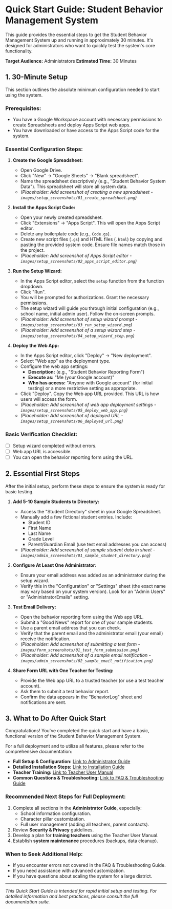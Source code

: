 # Quick Start Guide: Student Behavior Management System

This guide provides the essential steps to get the Student Behavior Management System up and running in approximately 30 minutes. It's designed for administrators who want to quickly test the system's core functionality.

**Target Audience:** Administrators
**Estimated Time:** 30 Minutes

## 1. 30-Minute Setup

This section outlines the absolute minimum configuration needed to start using the system.

### Prerequisites:
*   You have a Google Workspace account with necessary permissions to create Spreadsheets and deploy Apps Script web apps.
*   You have downloaded or have access to the Apps Script code for the system.

### Essential Configuration Steps:

1.  **Create the Google Spreadsheet:**
    *   Open Google Drive.
    *   Click "New" -> "Google Sheets" -> "Blank spreadsheet".
    *   Name the spreadsheet descriptively (e.g., "Student Behavior System Data"). This spreadsheet will store all system data.
    *   *(Placeholder: Add screenshot of creating a new spreadsheet - `images/setup_screenshots/01_create_spreadsheet.png`)*

2.  **Install the Apps Script Code:**
    *   Open your newly created spreadsheet.
    *   Click "Extensions" -> "Apps Script". This will open the Apps Script editor.
    *   Delete any boilerplate code (e.g., `Code.gs`).
    *   Create new script files (`.gs`) and HTML files (`.html`) by copying and pasting the provided system code. Ensure file names match those in the project.
    *   *(Placeholder: Add screenshot of Apps Script editor - `images/setup_screenshots/02_apps_script_editor.png`)*

3.  **Run the Setup Wizard:**
    *   In the Apps Script editor, select the `setup` function from the function dropdown.
    *   Click "Run".
    *   You will be prompted for authorizations. Grant the necessary permissions.
    *   The setup wizard will guide you through initial configuration (e.g., school name, initial admin user). Follow the on-screen prompts.
    *   *(Placeholder: Add screenshot of setup wizard prompt - `images/setup_screenshots/03_run_setup_wizard.png`)*
    *   *(Placeholder: Add screenshot of a setup wizard step - `images/setup_screenshots/04_setup_wizard_step.png`)*

4.  **Deploy the Web App:**
    *   In the Apps Script editor, click "Deploy" -> "New deployment".
    *   Select "Web app" as the deployment type.
    *   Configure the web app settings:
        *   **Description:** (e.g., "Student Behavior Reporting Form")
        *   **Execute as:** "Me (your Google account)"
        *   **Who has access:** "Anyone with Google account" (for initial testing) or a more restrictive setting as appropriate.
    *   Click "Deploy". Copy the Web app URL provided. This URL is how users will access the form.
    *   *(Placeholder: Add screenshot of web app deployment settings - `images/setup_screenshots/05_deploy_web_app.png`)*
    *   *(Placeholder: Add screenshot of deployed URL - `images/setup_screenshots/06_deployed_url.png`)*

### Basic Verification Checklist:
*   [ ] Setup wizard completed without errors.
*   [ ] Web app URL is accessible.
*   [ ] You can open the behavior reporting form using the URL.

## 2. Essential First Steps

After the initial setup, perform these steps to ensure the system is ready for basic testing.

1.  **Add 5-10 Sample Students to Directory:**
    *   Access the "Student Directory" sheet in your Google Spreadsheet.
    *   Manually add a few fictional student entries. Include:
        *   Student ID
        *   First Name
        *   Last Name
        *   Grade Level
        *   Parent/Guardian Email (use test email addresses you can access)
    *   *(Placeholder: Add screenshot of sample student data in sheet - `images/admin_screenshots/01_sample_student_directory.png`)*

2.  **Configure At Least One Administrator:**
    *   Ensure your email address was added as an administrator during the setup wizard.
    *   Verify this in the "Configuration" or "Settings" sheet (the exact name may vary based on your system version). Look for an "Admin Users" or "AdministratorEmails" setting.

3.  **Test Email Delivery:**
    *   Open the behavior reporting form using the Web app URL.
    *   Submit a "Good News" report for one of your sample students.
    *   Use a parent email address that you can check.
    *   Verify that the parent email and the administrator email (your email) receive the notification.
    *   *(Placeholder: Add screenshot of submitting a test form - `images/form_screenshots/01_test_form_submission.png`)*
    *   *(Placeholder: Add screenshot of a sample email notification - `images/admin_screenshots/02_sample_email_notification.png`)*

4.  **Share Form URL with One Teacher for Testing:**
    *   Provide the Web app URL to a trusted teacher (or use a test teacher account).
    *   Ask them to submit a test behavior report.
    *   Confirm the data appears in the "BehaviorLog" sheet and notifications are sent.

## 3. What to Do After Quick Start

Congratulations! You've completed the quick start and have a basic, functional version of the Student Behavior Management System.

For a full deployment and to utilize all features, please refer to the comprehensive documentation:

*   **Full Setup & Configuration:** [Link to Administrator Guide](./Administrator_Guide.md)
*   **Detailed Installation Steps:** [Link to Installation Guide](./Installation_Guide.md)
*   **Teacher Training:** [Link to Teacher User Manual](./Teacher_User_Manual.md)
*   **Common Questions & Troubleshooting:** [Link to FAQ & Troubleshooting Guide](./FAQ_Troubleshooting.md)

### Recommended Next Steps for Full Deployment:
1.  Complete all sections in the **Administrator Guide**, especially:
    *   School information configuration.
    *   Character pillar customization.
    *   Full user management (adding all teachers, parent contacts).
2.  Review **Security & Privacy** guidelines.
3.  Develop a plan for **training teachers** using the Teacher User Manual.
4.  Establish **system maintenance** procedures (backups, data cleanup).

### When to Seek Additional Help:
*   If you encounter errors not covered in the FAQ & Troubleshooting Guide.
*   If you need assistance with advanced customization.
*   If you have questions about scaling the system for a large district.

---

*This Quick Start Guide is intended for rapid initial setup and testing. For detailed information and best practices, please consult the full documentation suite.*
